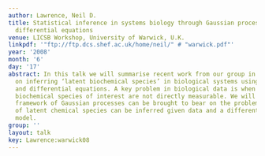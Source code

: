 ```yaml
---
author: Lawrence, Neil D.
title: Statistical inference in systems biology through Gaussian processes and ordinary
  differential equations
venue: LICSB Workshop, University of Warwick, U.K.
linkpdf: '"ftp://ftp.dcs.shef.ac.uk/home/neil/" # "warwick.pdf"'
year: '2008'
month: '6'
day: '17'
abstract: In this talk we will summarise recent work from our group in Manchester
  on inferring ‘latent biochemical species’ in biological systems using Gaussian processes
  and differential equations. A key problem in biological data is when particular
  biochemical species of interest are not directly measurable. We will show how the
  framework of Gaussian processes can be brought to bear on the problem and values
  of latent chemical species can be inferred given data and a differential equation
  model.
group: ''
layout: talk
key: Lawrence:warwick08
---
```

